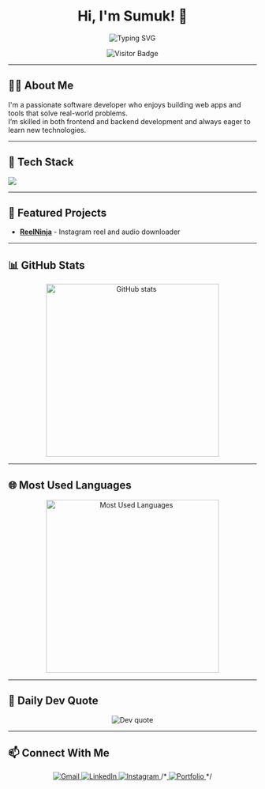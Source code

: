 <h1 align="center">Hi, I'm Sumuk! 👋</h1>

<p align="center">
  <img src="https://readme-typing-svg.demolab.com?font=Fira+Code&size=18&duration=2000&pause=800&color=FFFFFF&center=true&vCenter=true&width=380&lines=Software+Developer;Problem+Solver;Tech+Enthusiast" alt="Typing SVG" />
</p>

<p align="center">
  <img src="https://visitor-badge.laobi.icu/badge?page_id=Sumuk007.sumuk&style=flat&label=Visitors&labelColor=444&color=0db7ed" alt="Visitor Badge" />
</p>

---

## 🧑‍💻 About Me

I'm a passionate software developer who enjoys building web apps and tools that solve real-world problems.  
I’m skilled in both frontend and backend development and always eager to learn new technologies.

---

## 🚀 Tech Stack

<p align="left">
  <img src="https://skillicons.dev/icons?i=java,python,c,cpp,html,css,js,django,bootstrap,github" />
</p>

---

## 📂 Featured Projects

- **[ReelNinja](https://github.com/Sumuk007/ReelNinja)** - Instagram reel and audio downloader

---

## 📊 GitHub Stats

<p align="center">
  <img src="https://github-readme-stats.vercel.app/api?username=Sumuk007&show_icons=true&theme=tokyonight&hide_border=true&count_private=true&include_all_commits=true" alt="GitHub stats" width="350" />
</p>

---

## 🌐 Most Used Languages

<p align="center">
  <img src="https://github-readme-stats.vercel.app/api/top-langs/?username=Sumuk007&layout=compact&theme=tokyonight&hide_border=true" alt="Most Used Languages" width="350" />
</p>

---

## 🧠 Daily Dev Quote

<p align="center">
  <img src="https://quotes-github-readme.vercel.app/api?type=horizontal&theme=tokyonight" alt="Dev quote" />
</p>


---

## 📫 Connect With Me

<p align="center">
  <a href="mailto:sumukbhat007@gmail.com">
    <img src="https://skillicons.dev/icons?i=gmail" alt="Gmail" />
  </a>
  <a href="https://www.linkedin.com/in/sumuk-7a45b9346" target="_blank">
    <img src="https://skillicons.dev/icons?i=linkedin" alt="LinkedIn" />
  </a>
  <a href="https://www.instagram.com/__sumuk__bhat__" target="_blank">
    <img src="https://skillicons.dev/icons?i=instagram" alt="Instagram" />
  </a>
  /*<a href="https://your-portfolio-link.com" target="_blank">
    <img src="https://skillicons.dev/icons?i=webflow" alt="Portfolio" />
  </a>*/
</p>
